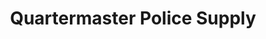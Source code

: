 ---
title: "Quartermaster Police Supply"
url: /newport-news/quartermaster-police-supply/
shop: Allgemein
---